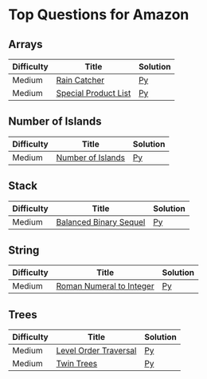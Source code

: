 # Top Questions for Amazon

## Arrays
| Difficulty | Title | Solution |
| ---------- | ----- | -------- |
| Medium | [Rain Catcher](https://binarysearch.com/problems/Rain-Catcher) | [Py](./arrays/rain-catcher.py) |
| Medium | [Special Product List](https://binarysearch.com/problems/Special-Product-List) | [Py](./arrays/special-product-list.py) |

## Number of Islands
| Difficulty | Title | Solution |
| ---------- | ----- | -------- |
| Medium | [Number of Islands](https://binarysearch.com/problems/Number-of-Islands) | [Py](./graph/number-of-islands.py) |

## Stack
| Difficulty | Title | Solution |
| ---------- | ----- | -------- |
| Medium | [Balanced Binary Sequel](https://binarysearch.com/problems/Balanced-Brackets-Sequel) | [Py](./stack/balanced-binary-sequel.py) |

## String
| Difficulty | Title | Solution |
| ---------- | ----- | -------- |
| Medium | [Roman Numeral to Integer](https://binarysearch.com/problems/Roman-Numeral-to-Integer) | [Py](./string/roman-numeral-to-integer.py) |

## Trees
| Difficulty | Title | Solution |
| ---------- | ----- | -------- |
| Medium | [Level Order Traversal](https://binarysearch.com/problems/Level-Order-Traversal) | [Py](./trees/level-order-traversal.py) |
| Medium | [Twin Trees](https://binarysearch.com/problems/Twin-Trees) | [Py](./trees/twin-trees.py) |
